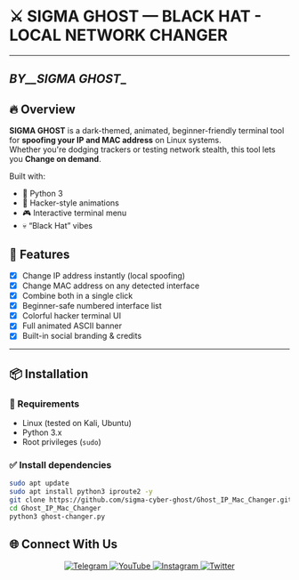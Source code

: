 # ⚔️ SIGMA GHOST — BLACK HAT - LOCAL NETWORK CHANGER 

---
_BY__SIGMA GHOST__
---

## 🔥 Overview

**SIGMA GHOST** is a dark-themed, animated, beginner-friendly terminal tool for **spoofing your IP and MAC address** on Linux systems.  
Whether you're dodging trackers or testing network stealth, this tool lets you **Change on demand**.

Built with:
- 🧠 Python 3
- 🎨 Hacker-style animations
- 🎮 Interactive terminal menu
- 💀 “Black Hat” vibes

## 🚀 Features

- [x] Change IP address instantly (local spoofing)
- [x] Change MAC address on any detected interface
- [x] Combine both in a single click
- [x] Beginner-safe numbered interface list
- [x] Colorful hacker terminal UI
- [x] Full animated ASCII banner
- [x] Built-in social branding & credits

---

## 📦 Installation

### 🔧 Requirements

- Linux (tested on Kali, Ubuntu)
- Python 3.x
- Root privileges (`sudo`)

### ✅ Install dependencies

```bash
sudo apt update
sudo apt install python3 iproute2 -y
git clone https://github.com/sigma-cyber-ghost/Ghost_IP_Mac_Changer.git
cd Ghost_IP_Mac_Changer
python3 ghost-changer.py
```

## 🌐 Connect With Us

<p align="center">
  <a href="https://t.me/Sigma_Cyber_Ghost" target="_blank">
    <img src="https://img.shields.io/badge/Telegram-Sigma_Ghost-blue?style=for-the-badge&logo=telegram&logoColor=white" alt="Telegram">
  </a>
  <a href="https://www.youtube.com/@sigma_ghost_hacking" target="_blank">
    <img src="https://img.shields.io/badge/YouTube-Sigma_Ghost-red?style=for-the-badge&logo=youtube&logoColor=white" alt="YouTube">
  </a>
  <a href="https://www.instagram.com/safderkhan0800_/" target="_blank">
    <img src="https://img.shields.io/badge/Instagram-Safder_Khan-purple?style=for-the-badge&logo=instagram&logoColor=white" alt="Instagram">
  </a>
  <a href="https://twitter.com/safderkhan0800_" target="_blank">
    <img src="https://img.shields.io/badge/Twitter-@safderkhan0800_-1DA1F2?style=for-the-badge&logo=twitter&logoColor=white" alt="Twitter">
  </a>
</p>
